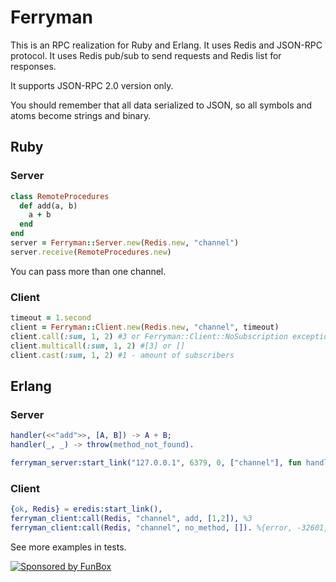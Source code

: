 # Ferryman

This is an RPC realization for Ruby and Erlang. It uses Redis and JSON-RPC protocol.
It uses Redis pub/sub to send requests and Redis list for responses.

It supports JSON-RPC 2.0 version only.

You should remember that all data serialized to JSON, so all symbols and atoms become strings and binary.

## Ruby

### Server

```ruby
class RemoteProcedures
  def add(a, b)
    a + b
  end
end
server = Ferryman::Server.new(Redis.new, "channel")
server.receive(RemoteProcedures.new)
```

You can pass more than one channel. 

### Client

```ruby
timeout = 1.second
client = Ferryman::Client.new(Redis.new, "channel", timeout)
client.call(:sum, 1, 2) #3 or Ferryman::Client::NoSubscription exception
client.multicall(:sum, 1, 2) #[3] or []
client.cast(:sum, 1, 2) #1 - amount of subscribers
```

## Erlang

### Server

```erlang
handler(<<"add">>, [A, B]) -> A + B;
handler(_, _) -> throw(method_not_found).

ferryman_server:start_link("127.0.0.1", 6379, 0, ["channel"], fun handler/2),
```

### Client

```erlang
{ok, Redis} = eredis:start_link(),
ferryman_client:call(Redis, "channel", add, [1,2]), %3
ferryman_client:call(Redis, "channel", no_method, []). %{error, -32601, <<"Method not found.">>}
```

See more examples in tests.

[![Sponsored by FunBox](https://funbox.ru/badges/sponsored_by_funbox_centered.svg)](https://funbox.ru)
